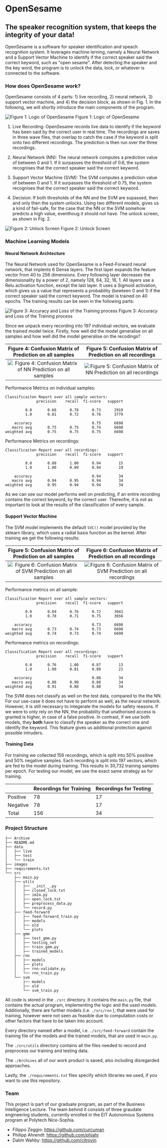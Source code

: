 # **OpenSesame**
## **The speaker recognition system, that keeps the integrity of your data!**


OpenSesame is a software for speaker identification and speach recognition system. It leverages machine lerning, namely a Neural Network and a Support Vector Machine to identify if the correct speaker said the correct keyword, such as "open sesame". After detecting the speaker and the key word, the program is to unlock the data, lock, or whatever is connected to the software.

### **How does OpenSesame work?**
OpenSesame consists of 4 parts: 1) live recording, 2) neural network, 3) support vector machine, and 4) the decision block, as shown in Fig. 1. In the following, we will shortly introduce the main components of the program.

![](./images/logic.png "Figure 1: Logic of OpenSesame")
Figure 1: Logic of OpenSesame

1) Live Recording: OpenSesame records live data to identify if the keyword has been said by the correct user in real time. The recordings are saves in three wave files, that overlap to catch the case if the keyword is split onto two different recordings. The prediction is then run over the three recordings.

2) Neural Network (NN): The neural network computes a prediction value of between 0 and 1. If it surpasses the threshold of 0.6, the system recognises that the correct speaker said the correct keyword.

3) Support Vector Machine (SVM): The SVM computes a prediction value of between 0 and 1. If it surpasses the threshold of 0.75, the system recognises that the correct speaker said the correct keyword.

4) Decision: If both thresholds of the NN and the SVM are supassed, then and only then the system unlocks. Using two different models, gives us a kind of fail-safe, for the case that the NN or the SVM somehow predicts a high value, eventhoug it should not have. The unlock screen, as shown in Fig. 2.

![](./images/OpenSesame.gif "Figure 2: Unlock Screen")
Figure 2: Unlock Screen

### **Machine Learning Models**

#### **Neural Network Archtecture**
The Neural Network used for OpenSesame is a Feed-Forward neural network, that implents 6 Dense layers. The first layer expands the feature vector from 40 to 256 dimensions. Every following layer decreases the dimensionality by a power of 2, namely 128, 64, 32, 16, 1. All layers use a Relu activation function, except the last layer. It uses a Sigmoid activation, which gives us a value that represents a probability (bewteen 0 and 1) if the correct speaker said the correct keyword. The model is trained on 40 epochs. The training results can be seen in the following parts:

![](./src/feed-forward/plots/plots_dense-nn-sr48000-epochs40-v8.png "Figure 3: Accuracy and Loss of the Training process")
Figure 3: Accuracy and Loss of the Training process


Since we unpack every recording into 197 individual vectors, we evaluate the trained model twice. Firstly, how well did the model generalise on all samples and how well did the model generalise on the recodings?


Figure 4: Confusion Matrix of Prediction on all samples | Figure 5: Confusion Matrix of Prediction on all recordings
:-------------------------:|:-------------------------:
![](./src/feed-forward/plots/heatmap_samples_dense-nn-sr48000-epochs40-v9.png "Figure 4: Confusion Matrix of NN Prediction on all samples")  |  ![](./src/feed-forward/plots/heatmap_recordings_dense-nn-sr48000-epochs40-v9.png "Figure 5: Confusion Matrix of NN Prediction on all recordings")




Performance Metrics on individual samples:


```
Classificaiton Report over all sample vectors:
              precision    recall  f1-score   support

         0.0       0.68      0.78      0.73      2919
         1.0       0.81      0.72      0.76      3779

    accuracy                           0.75      6698
   macro avg       0.75      0.75      0.74      6698
weighted avg       0.75      0.75      0.75      6698
```


Performance Metrics on recordings:

```
Classificaiton Report over all recordings:
              precision    recall  f1-score   support

         0.0       0.88      1.00      0.94        15
         1.0       1.00      0.89      0.94        19

    accuracy                           0.94        34
   macro avg       0.94      0.95      0.94        34
weighted avg       0.95      0.94      0.94        34
```


As we can see our model performs well on predicting, if an entire recording contains the correct keyword, by the correct user. Thereofre, it is not as important to look at the results of the classification of every sample.



#### **Support Vector Machine**
The SVM model implements the default ```SVC()``` model provided by the sklearn library, which uses a radial basis function as the kernel. After training we get the following results:


Figure 5: Confusion Matrix of Prediction on all samples | Figure 6: Confusion Matrix of Prediction on all recordings
:-------------------------:|:-------------------------:
![](./src/svm/plots/heatmap_samples_svmV2.png "Figure 6: Confusion Matrix of SVM Prediction on all samples")  |  ![](./src/svm/plots/heatmap_svm_recordings_svmV2.png "Figure 6: Confusion Matrix of SVM Prediction on all recordings")




Performance metrics on all sample:
```
Classificaiton Report over all sample vectors:
              precision    recall  f1-score   support

         0.0       0.69      0.76      0.72      3042
         1.0       0.78      0.71      0.75      3656

    accuracy                           0.73      6698
   macro avg       0.73      0.74      0.73      6698
weighted avg       0.74      0.73      0.74      6698
```

Performance metrics on recordings:
```
Classification Report over all recordings:
              precision    recall  f1-score   support

         0.0       0.76      1.00      0.87        13
         1.0       1.00      0.81      0.89        21

    accuracy                           0.88        34
   macro avg       0.88      0.90      0.88        34
weighted avg       0.91      0.88      0.88        34
```

The SVM does not classify as well on the test data, compared to the the NN. For our use-case it does not have to perform as well, as the neural network. However, it is still necessary to integerate the models for safety reasons. If we were to only rely on the NN, the probability that unathorised access is granted is higher, in case of a false positive. In contrast, if we use both models, they **both** have to classify the speaker as the correct one and identify the keyword. This feature gives us additional protection against possible intruders.


#### **Training Data**
For training we collected 156 recordings, which is split into 50% positive and 50% negative samples. Each recording is split into 197 vectors, which are fed to the model during training. This results in 30,732 training samples per epoch. For testing our model, we use the exact same strategy as for training.


|   | Recordings for Training | Recordings for Testing |
| ------------- | ------------- | ------------- |
| Positive  | 78  | 17 |
| Negative  | 78  | 17 |
| Total  | 156  | 34 |


### **Project Structure**

```
├── Archive
├── README.md
├── data
│   ├── live
│   ├── test
│   └── train
├── images
├── requirements.txt
└── src
    ├── main.py
    ├── utils
    │   ├── __init__.py
    │   ├── closed_lock.txt
    │   ├── im2a.py
    │   ├── open_lock.txt
    │   ├── preprocess_data.py
    │   └── record.py
    ├── feed-forward
    │   ├── feed-forward_train.py
    │   ├── models
    │   ├── old
    │   └── plots
    ├── gmm
    │   ├── test_gmm.py
    │   ├── testing_set
    │   ├── train_gmm.py
    │   ├── trained_models
    ├── rnn
    │   ├── models
    │   ├── plots
    │   ├── rnn-validate.py
    │   └── rnn_train.py
    └── svm
        ├── models
        ├── old
        └── svm_train.py
```

All code is stored in the ```./src``` directory. It contains the ```main.py``` file, that contains the actual program, implementing the logic and the used models. Additionally, there are further models (i.e. ```./src/rnn``` ), that were used for training, however were not seen as feasible due to computation costs or other factors that have to be taken into account.

Every directory named after a model, i.e. ```./src/feed-forward``` contain the training file of the models and the trained models, that are used in ```main.py```.

The ```./src/utils``` directory contains all the files needed to record and preprocess our training and testing data.

The ```./Archives``` all of our work product is saved, also including disregarded approaches.

Lastly, the ```./requirements.txt``` files specify which libraries we used, if you want to use this repository.



### **Team**

This project is part of our graduate program, as part of the Business Intelligence Lecture. The team behind it consists of three graudate engineering students, currently enrolled in the EIT Autonomous Systems program at Polytech Nice-Sophia.

- Filippo Zeggio: https://github.com/curcuman
- Philipp Ahrendt: https://github.com/phiahr
- Dalim Wahby: https://github.com/citrovin